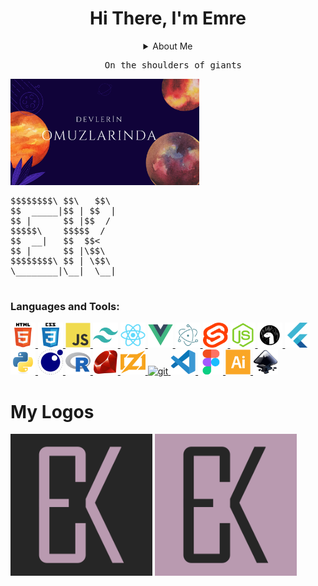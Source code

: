 <h1 align="center">Hi There, I'm Emre</h1>
<details align="center">
  <summary>About Me</summary> I'm Emre Kayık and 19, I live in Turkey.
</details>
<pre align="center">
  On the shoulders of giants
</pre>
<img src="https://github.com/emrekayik/svg_files/blob/main/Ads%C4%B1z%20tasar%C4%B1m.png?raw=true" data-canonical-src="https://github.com/emrekayik/svg_files/blob/main/Ads%C4%B1z%20tasar%C4%B1m.png?raw=true" width="60%" />
<pre>
$$$$$$$$\ $$\   $$\ 
$$  _____|$$ | $$  |
$$ |      $$ |$$  / 
$$$$$\    $$$$$  /  
$$  __|   $$  $$<   
$$ |      $$ |\$$\  
$$$$$$$$\ $$ | \$$\ 
\________|\__|  \__|         

</pre>
<h3 align="left">Languages and Tools:</h3>
<p align="left">
  <a href="https://developer.mozilla.org/en-US/docs/Web/HTML/" target="_blank">
    <img src="https://raw.githubusercontent.com/devicons/devicon/master/icons/html5/html5-original-wordmark.svg" alt="html5" width="40" height="40" />
  </a>
  <a href="https://developer.mozilla.org/en-US/docs/Web/CSS/" target="_blank">
    <img src="https://raw.githubusercontent.com/devicons/devicon/master/icons/css3/css3-original-wordmark.svg" alt="css3" width="40" height="40" />
  </a>
  <a href="https://developer.mozilla.org/en-US/docs/Web/JavaScript/" target="_blank">
    <img src="https://raw.githubusercontent.com/devicons/devicon/master/icons/javascript/javascript-original.svg" alt="javascript" width="40" height="40" />
  </a>
  <a href="https://tailwindcss.com/" target="_blank">
    <img src="https://raw.githubusercontent.com/devicons/devicon/master/icons/tailwindcss/tailwindcss-plain.svg" alt="tailwindcss" width="40" height="40" />
  </a>
  <a href="https://reactjs.org/" target="_blank">
    <img src="https://raw.githubusercontent.com/devicons/devicon/master/icons/react/react-original.svg" alt="react" width="40" height="40" />
  </a>
  <a href="https://vuejs.org/" target="_blank">
    <img src="https://raw.githubusercontent.com/devicons/devicon/master/icons/vuejs/vuejs-original.svg" alt="vuejs" width="40" height="40" />
  </a>
  <a href="https://www.electronjs.org/" target="_blank">
    <img src="https://raw.githubusercontent.com/devicons/devicon/master/icons/electron/electron-original.svg" alt="electron" width="40" height="40">
  </a>
  <a href="https://svelte.dev/" target="_blank">
    <img src="https://raw.githubusercontent.com/devicons/devicon/master/icons/svelte/svelte-original.svg" alt="svelte"  width="40" height="40"/>
  </a>
  <a href="https://nodejs.org/" target="_blank">
    <img src="https://raw.githubusercontent.com/devicons/devicon/master/icons/nodejs/nodejs-original.svg" alt="nodejs" width="40" height="40" />
  </a>
  <a href="https://deno.land/" target="_blank">
    <img src="https://raw.githubusercontent.com/devicons/devicon/master/icons/denojs/denojs-original.svg" alt="denojs" width="40" height="40" />
  </a>
  <a href="https://flutter.dev/" target="_blank">
    <img src="https://raw.githubusercontent.com/devicons/devicon/master/icons/flutter/flutter-original.svg" alt="denojs" width="40" height="40" />
  </a>
  <a href="https://www.python.org/" target="_blank">
    <img src="https://raw.githubusercontent.com/devicons/devicon/master/icons/python/python-original.svg" alt="python" width="40" height="40" />
  </a>
  <a href="https://www.lua.org/" target="_blank">
    <img src="https://raw.githubusercontent.com/devicons/devicon/master/icons/lua/lua-original.svg" alt="lua" width="40" height="40" />
  </a>
  <a href="https://www.r-project.org/" target="_blank">
    <img src="https://raw.githubusercontent.com/devicons/devicon/master/icons/r/r-original.svg" alt="r" width="40" height="40" />
  </a>
  <a href="https://www.ruby-lang.org/" target="_blank">
    <img src="https://raw.githubusercontent.com/devicons/devicon/master/icons/ruby/ruby-original.svg" alt="ruby" width="40" height="40" />
  </a>
  <a href="https://ziglang.org/" target="_blank">
    <img src="https://raw.githubusercontent.com/devicons/devicon/master/icons/zig/zig-original.svg" alt="" width="40" height="40" />
  </a>
  <a href="https://git-scm.com/" target="_blank">
    <img src="https://www.vectorlogo.zone/logos/git-scm/git-scm-icon.svg" alt="git" width="40" height="40" />
  </a>
  <a href="https://code.visualstudio.com/" target="_blank">
    <img src="https://raw.githubusercontent.com/devicons/devicon/master/icons/vscode/vscode-original.svg" alt="vscode" width="40" height="40" />
  </a>
  <a href="https://www.figma.com/" target="_blank">
    <img src="https://raw.githubusercontent.com/devicons/devicon/master/icons/figma/figma-original.svg" alt="figma" width="40" height="40" />
  </a>
  <a href="https://www.adobe.com/tr/products/illustrator.html" target="_blank">
    <img src="https://raw.githubusercontent.com/devicons/devicon/master/icons/illustrator/illustrator-plain.svg" alt="illustrator" width="40" height="40" />
  </a>
  <a href="https://inkscape.org/" target="_blank">
    <img src="https://raw.githubusercontent.com/devicons/devicon/master/icons/inkscape/inkscape-original.svg" alt="inkscape" width="40" height="40" />
  </a>
</p>

# My Logos 
<div>
  <img src="https://raw.githubusercontent.com/emrekayik/svg_files/main/ANA-LOGO.svg" data-canonical-src="https://raw.githubusercontent.com/emrekayik/svg_files/main/ANA-LOGO.svg" width="45%" />
  <img src="https://raw.githubusercontent.com/emrekayik/svg_files/main/logo1.svg" data-canonical-src="https://raw.githubusercontent.com/emrekayik/svg_files/main/logo1.svg" width="45%" />
</div>
